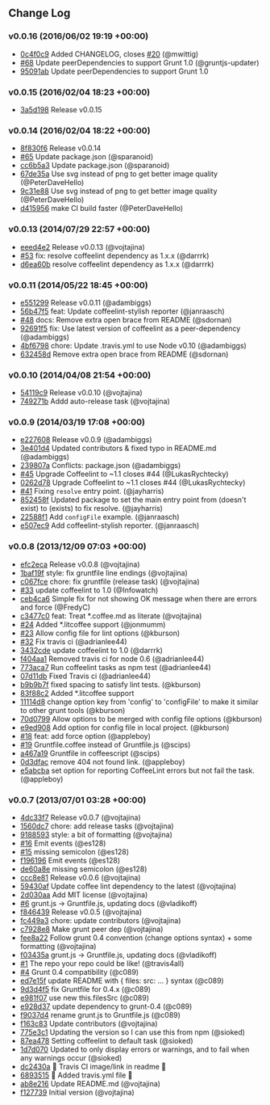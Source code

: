 ## Change Log

### v0.0.16 (2016/06/02 19:19 +00:00)
- [0c4f0c9](https://github.com/vojtajina/grunt-coffeelint/commit/0c4f0c9bf8a458108d9f4a17710f877da7546086) Added CHANGELOG, closes [#20](https://github.com/vojtajina/grunt-coffeelint/issues/20) (@mwittig)
- [#68](https://github.com/vojtajina/grunt-coffeelint/pull/68) Update peerDependencies to support Grunt 1.0 (@gruntjs-updater)
- [95091ab](https://github.com/vojtajina/grunt-coffeelint/commit/95091abcb83e77c2a510ac63622af3b0e95ef530) Update peerDependencies to support Grunt 1.0

### v0.0.15 (2016/02/04 18:23 +00:00)
- [3a5d198](https://github.com/vojtajina/grunt-coffeelint/commit/3a5d198165f77be7907f9f56a2f9b699a82f3135) Release v0.0.15

### v0.0.14 (2016/02/04 18:22 +00:00)
- [8f830f6](https://github.com/vojtajina/grunt-coffeelint/commit/8f830f6bc99a140e9cae0ac0d3ff07def7a6dab5) Release v0.0.14
- [#65](https://github.com/vojtajina/grunt-coffeelint/pull/65) Update package.json (@sparanoid)
- [cc6b5a3](https://github.com/vojtajina/grunt-coffeelint/commit/cc6b5a3d51345f658741dda294788d7a9abee4db) Update package.json (@sparanoid)
- [67de35a](https://github.com/vojtajina/grunt-coffeelint/commit/67de35a8186ca39353e10115ba4b034c3d374c37) Use svg instead of png to get better image quality (@PeterDaveHello)
- [9c31e88](https://github.com/vojtajina/grunt-coffeelint/commit/9c31e88532bf281afe8c3858330e05c4bef1063e) Use svg instead of png to get better image quality (@PeterDaveHello)
- [d415956](https://github.com/vojtajina/grunt-coffeelint/commit/d415956b1c88bf5c2016081d3ad13e4b7e8604ed) make CI build faster (@PeterDaveHello)

### v0.0.13 (2014/07/29 22:57 +00:00)
- [eeed4e2](https://github.com/vojtajina/grunt-coffeelint/commit/eeed4e2987ab99368350cb0bec07502fbce7a344) Release v0.0.13 (@vojtajina)
- [#53](https://github.com/vojtajina/grunt-coffeelint/pull/53) fix: resolve coffeelint dependency as 1.x.x (@darrrk)
- [d6ea60b](https://github.com/vojtajina/grunt-coffeelint/commit/d6ea60b39505450659d709c29fdb9957c0b4585b) resolve coffeelint dependency as 1.x.x (@darrrk)

### v0.0.11 (2014/05/22 18:45 +00:00)
- [e551299](https://github.com/vojtajina/grunt-coffeelint/commit/e551299b162271e3e7899975e480de5d698925e9) Release v0.0.11 (@adambiggs)
- [56b47f5](https://github.com/vojtajina/grunt-coffeelint/commit/56b47f5b7243d71d7e938f5cab9c9ac96525efe0) feat: Update coffeelint-stylish reporter (@janraasch)
- [#48](https://github.com/vojtajina/grunt-coffeelint/pull/48) docs: Remove extra open brace from README (@sdornan)
- [92691f5](https://github.com/vojtajina/grunt-coffeelint/commit/92691f5b46cc2a8fe8e9fb6d917a35501856a93c) fix: Use latest version of coffeelint as a peer-dependency (@adambiggs)
- [4bf6798](https://github.com/vojtajina/grunt-coffeelint/commit/4bf6798033f15ed3c3ac84105f67c24b4f9de58f) chore: Update .travis.yml to use Node v0.10 (@adambiggs)
- [632458d](https://github.com/vojtajina/grunt-coffeelint/commit/632458d5b6af6ec67eaa4f630d24a4c300d679b0) Remove extra open brace from README (@sdornan)

### v0.0.10 (2014/04/08 21:54 +00:00)
- [54119c9](https://github.com/vojtajina/grunt-coffeelint/commit/54119c9893d2fc3abd3038c28d79c28eba26267b) Release v0.0.10 (@vojtajina)
- [749271b](https://github.com/vojtajina/grunt-coffeelint/commit/749271b59a4e66810c7ec1f0b4b04130eb66a9a4) Addd auto-release task (@vojtajina)

### v0.0.9 (2014/03/19 17:08 +00:00)
- [e227608](https://github.com/vojtajina/grunt-coffeelint/commit/e227608cad83822868ba1c9f779ae302ec2d5d78) Release v0.0.9 (@adambiggs)
- [3e401d4](https://github.com/vojtajina/grunt-coffeelint/commit/3e401d458be3a4c8e8168b4fa98de1e169caf550) Updated contributors & fixed typo in README.md (@adambiggs)
- [239807a](https://github.com/vojtajina/grunt-coffeelint/commit/239807a210e378c3f2e5d2140d70c495ad4ec1b8) Conflicts: 	package.json (@adambiggs)
- [#45](https://github.com/vojtajina/grunt-coffeelint/pull/45) Upgrade Coffeelint to ~1.1 closes #44 (@LukasRychtecky)
- [0262d78](https://github.com/vojtajina/grunt-coffeelint/commit/0262d78103d11233d94f9a8a2b8c91260402e7c0) Upgrade Coffeelint to ~1.1 closes #44 (@LukasRychtecky)
- [#41](https://github.com/vojtajina/grunt-coffeelint/pull/41) Fixing `resolve` entry point. (@jayharris)
- [852458f](https://github.com/vojtajina/grunt-coffeelint/commit/852458febd8fd7d1f0186e61823357fe3c5f17c2) Updated package to set the main entry point from  (doesn't exist) to  (exists) to fix resolve. (@jayharris)
- [22588f1](https://github.com/vojtajina/grunt-coffeelint/commit/22588f1ac717408eb44bf212f290c3af3c901274) Add `configFile` example. (@janraasch)
- [e507ec9](https://github.com/vojtajina/grunt-coffeelint/commit/e507ec9f04c6369f166b7db630cd524507dcf9bf) Add coffeelint-stylish reporter. (@janraasch)

### v0.0.8 (2013/12/09 07:03 +00:00)
- [efc2eca](https://github.com/vojtajina/grunt-coffeelint/commit/efc2ecaf2a167804bb0c8c63eae143ccca674fe5) Release v0.0.8 (@vojtajina)
- [1baf19f](https://github.com/vojtajina/grunt-coffeelint/commit/1baf19f6ad9af24cb1d61f4b9cb1c5bfc5af4c21) style: fix gruntfile line endings (@vojtajina)
- [c067fce](https://github.com/vojtajina/grunt-coffeelint/commit/c067fced9caa0489bf52883a2735f841cbbef748) chore: fix gruntfile (release task) (@vojtajina)
- [#33](https://github.com/vojtajina/grunt-coffeelint/pull/33) update coffeelint to 1.0 (@Infowatch)
- [ceb4ca6](https://github.com/vojtajina/grunt-coffeelint/commit/ceb4ca6310c53d71f30b59a325b3d95098bdec6d) Simple fix for not showing OK message when there are errors and force (@FredyC)
- [c3477c0](https://github.com/vojtajina/grunt-coffeelint/commit/c3477c028fc0890dc07c216a5ad13fd6020f67e9) feat: Treat *.coffee.md as literate (@vojtajina)
- [#24](https://github.com/vojtajina/grunt-coffeelint/pull/24) Added *.litcoffee support (@jonmumm)
- [#23](https://github.com/vojtajina/grunt-coffeelint/pull/23) Allow config file for lint options (@kburson)
- [#32](https://github.com/vojtajina/grunt-coffeelint/pull/32) Fix travis ci (@adrianlee44)
- [3432cde](https://github.com/vojtajina/grunt-coffeelint/commit/3432cde87d8bec3561f5d12b4f10c55137e6a798) update coffeelint to 1.0 (@darrrk)
- [f404aa1](https://github.com/vojtajina/grunt-coffeelint/commit/f404aa125f8694f26147918c6a81243945d5e128) Removed travis ci for node 0.6 (@adrianlee44)
- [773aca7](https://github.com/vojtajina/grunt-coffeelint/commit/773aca7e708f4d738e0186c5dbdd6e49f622abdc) Run coffeelint tasks as npm test (@adrianlee44)
- [07d11db](https://github.com/vojtajina/grunt-coffeelint/commit/07d11db01501b72bbdd108de7ada0f2efb0ce1d1) Fixed Travis ci (@adrianlee44)
- [b9b9b7f](https://github.com/vojtajina/grunt-coffeelint/commit/b9b9b7ff499692940fc3cf42e3666ad2083eb5d0) fixed spacing to satisfy lint tests. (@kburson)
- [83f88c2](https://github.com/vojtajina/grunt-coffeelint/commit/83f88c2220eae24b3cc9ef5c2ada1ec4aa93d617) Added *.litcoffee support
- [11114d8](https://github.com/vojtajina/grunt-coffeelint/commit/11114d8a6211e045b86eae2ee49192e2f5409b15) change option key from 'config' to 'configFile' to make it similar to other grunt tools (@kburson)
- [70d0799](https://github.com/vojtajina/grunt-coffeelint/commit/70d0799e016114c16dded74234d48397bb33cdf8) Allow options to be merged with config file options (@kburson)
- [e9ed908](https://github.com/vojtajina/grunt-coffeelint/commit/e9ed908048207c0afcfcee1676f5a545ae35d429) Add option for config file in local project. (@kburson)
- [#18](https://github.com/vojtajina/grunt-coffeelint/pull/18) feat: add force option (@appleboy)
- [#19](https://github.com/vojtajina/grunt-coffeelint/pull/19) Gruntfile.coffee instead of Gruntfile.js (@scips)
- [a467a19](https://github.com/vojtajina/grunt-coffeelint/commit/a467a19b9aefd13c360303593dbf30bc59d4703d) Gruntfile in coffeescript (@scips)
- [0d3dfac](https://github.com/vojtajina/grunt-coffeelint/commit/0d3dfacbccfb46b1dd2436ada56f7af7f5bb0e4c) remove 404 not found link. (@appleboy)
- [e5abcba](https://github.com/vojtajina/grunt-coffeelint/commit/e5abcbad64fe460f4de3d282d3a59b882516166e) set option for reporting CoffeeLint errors but not fail the task. (@appleboy)

### v0.0.7 (2013/07/01 03:28 +00:00)
- [4dc33f7](https://github.com/vojtajina/grunt-coffeelint/commit/4dc33f790af2a3a0ddbefc904ba35d9788e87e50) Release v0.0.7 (@vojtajina)
- [1560dc7](https://github.com/vojtajina/grunt-coffeelint/commit/1560dc72c4a6c27ab968a875d0b8b4adc76ca666) chore: add release tasks (@vojtajina)
- [9188593](https://github.com/vojtajina/grunt-coffeelint/commit/9188593ad65d938e5ca8e1aab636f6fcc8e72756) style: a bit of formatting (@vojtajina)
- [#16](https://github.com/vojtajina/grunt-coffeelint/pull/16) Emit events (@es128)
- [#15](https://github.com/vojtajina/grunt-coffeelint/pull/15) missing semicolon (@es128)
- [f196196](https://github.com/vojtajina/grunt-coffeelint/commit/f1961966d854137a228dc4100a8b7000f41417af) Emit events (@es128)
- [de60a8e](https://github.com/vojtajina/grunt-coffeelint/commit/de60a8e396a39b83bb90d9e0b713c5cdac144c5e) missing semicolon (@es128)
- [ccc8e81](https://github.com/vojtajina/grunt-coffeelint/commit/ccc8e81395426b1e9540436abf85061be8b36c6e) Release v0.0.6 (@vojtajina)
- [59430af](https://github.com/vojtajina/grunt-coffeelint/commit/59430af48fd1ef39aa456b516da4fcf6446a80b6) Update coffee lint dependency to the latest (@vojtajina)
- [2d030aa](https://github.com/vojtajina/grunt-coffeelint/commit/2d030aa1a8016b2f538dcc5b89ef16a2902f038b) Add MIT license (@vojtajina)
- [#6](https://github.com/vojtajina/grunt-coffeelint/pull/6) grunt.js -> Gruntfile.js, updating docs (@vladikoff)
- [f846439](https://github.com/vojtajina/grunt-coffeelint/commit/f846439aa0679df58421f6ffb3ecfc9b3242d372) Release v0.0.5 (@vojtajina)
- [fc449a3](https://github.com/vojtajina/grunt-coffeelint/commit/fc449a310b658a8d9bae6a8ba9630de22933ee32) chore: update contributors (@vojtajina)
- [c7928e8](https://github.com/vojtajina/grunt-coffeelint/commit/c7928e82dbdad35a793e5c5475b6cfb4cb16c5c3) Make grunt peer dep (@vojtajina)
- [fee8a22](https://github.com/vojtajina/grunt-coffeelint/commit/fee8a220e9565805d158d06ab15523d5689a2d7a) Follow grunt 0.4 convention (change options syntax) + some formatting (@vojtajina)
- [f03435a](https://github.com/vojtajina/grunt-coffeelint/commit/f03435a013baaacbc691244d5fdb92f17df10b1f) grunt.js -> Gruntfile.js, updating docs (@vladikoff)
- [#1](https://github.com/vojtajina/grunt-coffeelint/pull/1) The repo your repo could be like! (@travis4all)
- [#4](https://github.com/vojtajina/grunt-coffeelint/pull/4) Grunt 0.4 compatibility (@c089)
- [ed7e15f](https://github.com/vojtajina/grunt-coffeelint/commit/ed7e15f08c525c1827f986b5590616ed90942767) update README with { files: src: ... } syntax (@c089)
- [9d3d4f5](https://github.com/vojtajina/grunt-coffeelint/commit/9d3d4f5a278707b4684585703ff0f3c88654e814) fix Gruntfile for 0.4.x (@c089)
- [e981f07](https://github.com/vojtajina/grunt-coffeelint/commit/e981f079010e18fb11706cbcba5b9b08575a0f7a) use new this.filesSrc (@c089)
- [e928d37](https://github.com/vojtajina/grunt-coffeelint/commit/e928d37de1f01b04268026ed554c2749f055b64f) update dependency to grunt-0.4 (@c089)
- [f9037d4](https://github.com/vojtajina/grunt-coffeelint/commit/f9037d4dc1309413c1ed1e96a4bb5d872a6310ea) rename grunt.js to Gruntfile.js (@c089)
- [f163c83](https://github.com/vojtajina/grunt-coffeelint/commit/f163c834b835d6a54925d15718d7864c0e0c84f8) Update contributors (@vojtajina)
- [775e3c1](https://github.com/vojtajina/grunt-coffeelint/commit/775e3c1c526cdfe2233a1141adcdbc0f277c70a9) Updating the version so I can use this from npm (@sioked)
- [87ea478](https://github.com/vojtajina/grunt-coffeelint/commit/87ea4789229557ae832d75eebe26525cc8303d0c) Setting coffeelint to default task (@sioked)
- [1d7d070](https://github.com/vojtajina/grunt-coffeelint/commit/1d7d070339ddb0019a50f56e8afe8eac71153920) Updated to only display errors or warnings, and to fail when any warnings occur (@sioked)
- [dc2430a](https://github.com/vojtajina/grunt-coffeelint/commit/dc2430a2a0d0acae0584df96f59d9a7f6d0d31ae) :gem: Travis CI image/link in readme :gem:
- [6893515](https://github.com/vojtajina/grunt-coffeelint/commit/689351593e082cfc4742fc46d528db64444df63a) :gem: Added travis.yml file :gem:
- [ab8e216](https://github.com/vojtajina/grunt-coffeelint/commit/ab8e21668d57320eb185e008ebec55d4d3e8d70a) Update README.md (@vojtajina)
- [f127739](https://github.com/vojtajina/grunt-coffeelint/commit/f1277393028d95002a6091616993c77122f4083c) Initial version (@vojtajina)